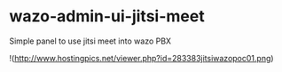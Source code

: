 # wazo-admin-ui-jitsi-meet
Simple panel to use jitsi meet into wazo PBX

!(http://www.hostingpics.net/viewer.php?id=283383jitsiwazopoc01.png)
